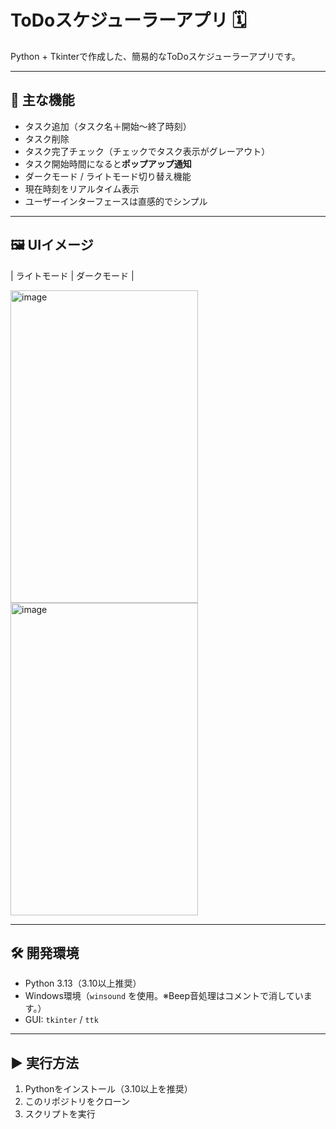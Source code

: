 # ToDoスケジューラーアプリ 🗓️

Python + Tkinterで作成した、簡易的なToDoスケジューラーアプリです。

---

## 🧩 主な機能

-  タスク追加（タスク名＋開始〜終了時刻）
-  タスク削除
-  タスク完了チェック（チェックでタスク表示がグレーアウト）
-  タスク開始時間になると**ポップアップ通知**
-  ダークモード / ライトモード切り替え機能
-  現在時刻をリアルタイム表示
-  ユーザーインターフェースは直感的でシンプル

---

## 🖼️ UIイメージ

| ライトモード | ダークモード |

<img width="300" height="500" alt="image" src="https://github.com/user-attachments/assets/10850916-5215-4d43-ab06-28cc69f35569" /><img width="300" height="500" alt="image" src="https://github.com/user-attachments/assets/b44a0faf-19ae-483f-b0ec-7d5349e645ab" />


---

## 🛠️ 開発環境

- Python 3.13（3.10以上推奨）
- Windows環境（`winsound` を使用。※Beep音処理はコメントで消しています。）
- GUI: `tkinter` / `ttk`

---

## ▶️ 実行方法

1. Pythonをインストール（3.10以上を推奨）
2. このリポジトリをクローン
3. スクリプトを実行
